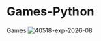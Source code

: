 # Games-Python
Games
![40518-exp-2026-08](https://github.com/Irfan-Ali01/Games-Python/assets/151863237/2a396293-145c-4953-aab8-0b518b0d1611)
